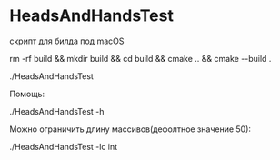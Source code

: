 # HeadsAndHandsTest
скрипт для билда под macOS

rm -rf build && mkdir build && cd build && cmake .. && cmake --build .

./HeadsAndHandsTest

Помощь:

./HeadsAndHandsTest -h

Можно ограничить длину массивов(дефолтное значение 50):

./HeadsAndHandsTest -lc int
